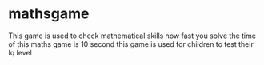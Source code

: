 # mathsgame
This game is used to check mathematical skills how fast you solve the time of this maths game is 10 second this game is used for children to test their Iq level
